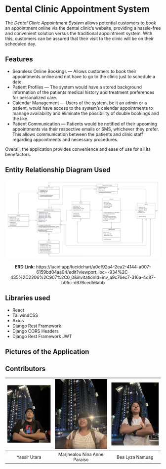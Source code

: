 # Dental Clinic Appointment System

The _Dental Clinic Appointment System_ allows potential customers to book an appointment online via the dental clinic’s website, providing a hassle-free and convenient solution versus the traditional appointment system. With this, customers can be assured that their visit to the clinic will be on their scheduled day.

## Features

* Seamless Online Bookings — Allows customers to book their appointments online and not have to go to the clinic just to schedule a date.
* Patient Profiles — The system would have a stored background information of the patients medical history and treatment preferences for personalized care.
* Calendar Management — Users of the system, be it an admin or a patient, would have access to the system’s calendar appointments to manage availability and eliminate the possibility of double bookings and the like.
* Patient Communication — Patients would be notified of their upcoming appointments via their respective emails or SMS, whichever they prefer. This allows communication between the patients and clinic staff regarding appointments and necessary procedures.

Overall, the application provides convenience and ease of use for all its benefactors.

## Entity Relationship Diagram Used
![ERD Full Stack](/assets/erd-fullstack.png)

<p align="center">
<b>ERD Link:</b> https://lucid.app/lucidchart/a0ef92a4-2ea2-4144-a007-6159bd04aa04/edit?viewport_loc=-934%2C-435%2C2206%2C907%2C0_0&invitationId=inv_a9c76ec7-316a-4c87-b05c-d676ced56abb
</p>

## Libraries used
- React
- TailwindCSS
- Axios
- Django Rest Framework
- Django CORS Headers
- Django Rest Framework JWT

## Pictures of the Application

## Contributors
| ![Image 1](/assets/yassir.jpg) | ![Image 2](/assets/ninya.jpg) | ![Image 3](/assets/bea.jpg) |
|:--:|:--:|:--:|
| Yassir Utara | Marjhealou Nina Anne Paraiso | Bea Lyza Namuag |
